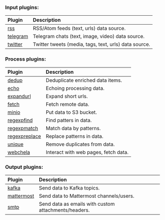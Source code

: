 ### Input plugins:

| Plugin                                                                                      | Description                                           |
|:--------------------------------------------------------------------------------------------|:------------------------------------------------------|
| [rss](https://github.com/livelace/gosquito/blob/master/docs/plugins/input/rss.md)           | RSS/Atom feeds (text, urls) data source.              |
| [telegram](https://github.com/livelace/gosquito/blob/master/docs/plugins/input/telegram.md) | Telegram chats (text, image, video) data source.      |
| [twitter](https://github.com/livelace/gosquito/blob/master/docs/plugins/input/twitter.md)   | Twitter tweets (media, tags, text, urls) data source. |

### Process plugins:

| Plugin                                                                                                  | Description                          |
|:--------------------------------------------------------------------------------------------------------|:-------------------------------------|
| [dedup](https://github.com/livelace/gosquito/blob/master/docs/plugins/process/dedup.md)                 | Deduplicate enriched data items.     |
| [echo](https://github.com/livelace/gosquito/blob/master/docs/plugins/process/echo.md)                   | Echoing processing data.             |
| [expandurl](https://github.com/livelace/gosquito/blob/master/docs/plugins/process/expandurl.md)         | Expand short urls.                   |
| [fetch](https://github.com/livelace/gosquito/blob/master/docs/plugins/process/fetch.md)                 | Fetch remote data.                   |
| [minio](https://github.com/livelace/gosquito/blob/master/docs/plugins/process/minio.md)                 | Put data to S3 bucket.               |
| [regexpfind](https://github.com/livelace/gosquito/blob/master/docs/plugins/process/regexpfind.md)       | Find patters in data.                |
| [regexpmatch](https://github.com/livelace/gosquito/blob/master/docs/plugins/process/regexpmatch.md)     | Match data by patterns.              |
| [regexpreplace](https://github.com/livelace/gosquito/blob/master/docs/plugins/process/regexpreplace.md) | Replace patterns in data.            |
| [unique](https://github.com/livelace/gosquito/blob/master/docs/plugins/process/unique.md)               | Remove duplicates from data.         |
| [webchela](https://github.com/livelace/gosquito/blob/master/docs/plugins/process/webchela.md)           | Interact with web pages, fetch data. |

### Output plugins:

| Plugin                                                                                           | Description                                          |
|:-------------------------------------------------------------------------------------------------|:-----------------------------------------------------|
| [kafka](https://github.com/livelace/gosquito/blob/master/docs/plugins/output/kafka.md)           | Send data to Kafka topics.                           |
| [mattermost](https://github.com/livelace/gosquito/blob/master/docs/plugins/output/mattermost.md) | Send data to Mattermost channels/users.              |
| [smtp](https://github.com/livelace/gosquito/blob/master/docs/plugins/output/smtp.md)             | Send data as emails with custom attachments/headers. |

